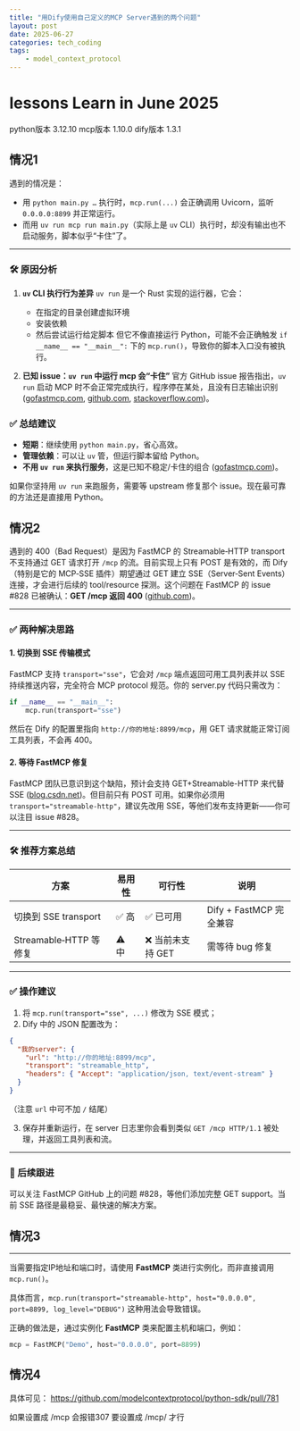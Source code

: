 ```yaml
---
title: "用Dify使用自己定义的MCP Server遇到的两个问题"
layout: post
date: 2025-06-27
categories: tech_coding
tags:
    - model_context_protocol
---
```


# lessons Learn in June 2025

python版本 3.12.10
mcp版本 1.10.0
dify版本 1.3.1

## 情况1
遇到的情况是：

* 用 `python main.py …` 执行时，`mcp.run(...)` 会正确调用 Uvicorn，监听 `0.0.0.0:8899` 并正常运行。
* 而用 `uv run mcp run main.py`（实际上是 `uv` CLI）执行时，却没有输出也不启动服务，脚本似乎“卡住”了。

---

### 🛠️ 原因分析

1. **`uv` CLI 执行行为差异**
   `uv run` 是一个 Rust 实现的运行器，它会：

   * 在指定的目录创建虚拟环境
   * 安装依赖
   * 然后尝试运行给定脚本
     但它不像直接运行 Python，可能不会正确触发 `if __name__ == "__main__":` 下的 `mcp.run()`，导致你的脚本入口没有被执行。

2. **已知 issue：`uv run` 中运行 mcp 会“卡住”**
   官方 GitHub issue 报告指出，`uv run` 启动 MCP 时不会正常完成执行，程序停在某处，且没有日志输出识别 ([gofastmcp.com][1], [github.com][2], [stackoverflow.com][3])。



### ✅ 总结建议

* **短期**：继续使用 `python main.py`，省心高效。
* **管理依赖**：可以让 `uv` 管，但运行脚本留给 Python。
* **不用 `uv run` 来执行服务**，这是已知不稳定/卡住的组合 ([gofastmcp.com][1])。

如果你坚持用 `uv run` 来跑服务，需要等 upstream 修复那个 issue。现在最可靠的方法还是直接用 Python。

[1]: https://gofastmcp.com/deployment/running-server?utm_source=chatgpt.com "Running Your FastMCP Server - FastMCP"
[2]: https://github.com/astral-sh/uv/issues/12658?utm_source=chatgpt.com "`uv run` not running to completion · Issue #12658 · astral-sh/uv - GitHub"
[3]: https://stackoverflow.com/questions/79237776/invalid-command-name-mainapp-when-i-execute-uvicorn-mainapp-reload?utm_source=chatgpt.com "invalid command name 'main:app' when I execute \"uvicorn main:app ..."

## 情况2
遇到的 400（Bad Request）是因为 FastMCP 的 Streamable‑HTTP transport 不支持通过 GET 请求打开 `/mcp` 的流。目前实现上只有 POST 是有效的，而 Dify（特别是它的 MCP‑SSE 插件）期望通过 GET 建立 SSE（Server‑Sent Events）连接，才会进行后续的 tool/resource 探测。这个问题在 FastMCP 的 issue #828 已被确认：**GET /mcp 返回 400** ([github.com][1])。

---

### ✅ 两种解决思路

#### 1. 切换到 SSE 传输模式

FastMCP 支持 `transport="sse"`，它会对 `/mcp` 端点返回可用工具列表并以 SSE 持续推送内容，完全符合 MCP protocol 规范。你的 server.py 代码只需改为：

```python
if __name__ == "__main__":
    mcp.run(transport="sse")
```

然后在 Dify 的配置里指向 `http://你的地址:8899/mcp`，用 GET 请求就能正常订阅工具列表，不会再 400。

#### 2. 等待 FastMCP 修复

FastMCP 团队已意识到这个缺陷，预计会支持 GET+Streamable-HTTP 来代替 SSE ([blog.csdn.net][2])。但目前只有 POST 可用。如果你必须用 `transport="streamable-http"`，建议先改用 SSE，等他们发布支持更新——你可以注目 issue #828。

---

### 🛠 推荐方案总结

| 方案                  | 易用性  | 可行性         | 说明                  |
| ------------------- | ---- | ----------- | ------------------- |
| 切换到 SSE transport   | ✅ 高  | ✅ 已可用       | Dify + FastMCP 完全兼容 |
| Streamable‑HTTP 等修复 | ⚠️ 中 | ❌ 当前未支持 GET | 需等待 bug 修复          |

---

### ✅ 操作建议

1. 将 `mcp.run(transport="sse", ...)` 修改为 SSE 模式；
2. Dify 中的 JSON 配置改为：

```json
{
  "我的server": {
    "url": "http://你的地址:8899/mcp",
    "transport": "streamable_http",
    "headers": { "Accept": "application/json, text/event-stream" }
  }
}
```

（注意 `url` 中可不加 `/` 结尾）

3. 保存并重新运行，在 server 日志里你会看到类似 `GET /mcp HTTP/1.1` 被处理，并返回工具列表和流。

---

### 🔁 后续跟进

可以关注 FastMCP GitHub 上的问题 #828，等他们添加完整 GET support。当前 SSE 路径是最稳妥、最快速的解决方案。

[1]: https://github.com/jlowin/fastmcp/issues/828?utm_source=chatgpt.com "Support GET request to /mcp endpoint · Issue #828 · jlowin/fastmcp"
[2]: https://blog.csdn.net/weixin_44894663/article/details/147858052?utm_source=chatgpt.com "dify插件接入fastmcp示例 - CSDN博客"

## 情况3

-----

当需要指定IP地址和端口时，请使用 **FastMCP** 类进行实例化，而非直接调用 `mcp.run()`。

具体而言，`mcp.run(transport="streamable-http", host="0.0.0.0", port=8899, log_level="DEBUG")` 这种用法会导致错误。

正确的做法是，通过实例化 **FastMCP** 类来配置主机和端口，例如：

```python
mcp = FastMCP("Demo", host="0.0.0.0", port=8899)
```

## 情况4

具体可见：
https://github.com/modelcontextprotocol/python-sdk/pull/781


如果设置成 /mcp 会报错307
要设置成 /mcp/ 才行